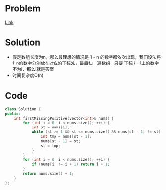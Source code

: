 # Problem
[Link](https://leetcode-cn.com/problems/first-missing-positive/)

# Solution

* 假定数组长度为n，那么最理想的情况是 1 - n 的数字都依次出现，我们设法将1-n的数字分别放在对应的下标处，最后扫一遍数组，只要 下标 i - 1上的数字不为i，那么i就是答案
* 时间复杂度O(n)

# Code
```cpp
class Solution {
public:
    int firstMissingPositive(vector<int>& nums) {
        for (int i = 0; i < nums.size(); ++i) {
            int st = nums[i];
            while (st >= 1 && st <= nums.size() && nums[st - 1] != st) {
                int tmp = nums[st - 1];
                nums[st - 1] = st;
                st = tmp;
            }
        }
        for (int i = 0; i < nums.size(); ++i) {
            if (nums[i] != i + 1) return i + 1;
        }
        return nums.size() + 1;
    }
};
```